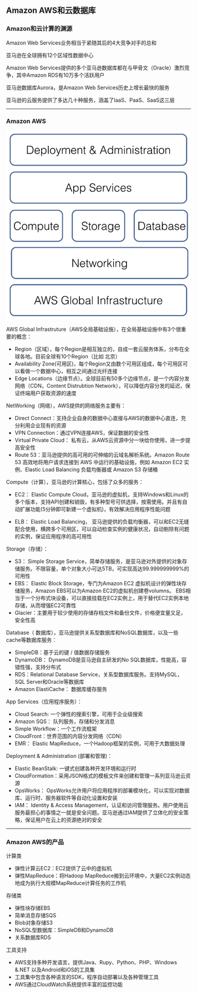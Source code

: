 ## Amazon AWS和云数据库

### Amazon和云计算的渊源
Amazon Web Services业务相当于紧随其后的4大竞争对手的总和

亚马逊在全球拥有12个区域性数据中心

Amazon Web Services提供的多个亚马逊数据库都在与甲骨文（Oracle）激烈竞争，其中Amazon RDS有10万多个活跃用户

亚马逊数据库Aurora，是Amazon Web Services历史上增长最快的服务

亚马逊的云服务提供了多达几十种服务，涵盖了IaaS、PaaS、SaaS这三层

--- 

### Amazon AWS

![AmazonAWS架构图](https://raw.githubusercontent.com/bdkwl/big_data_note/master/%E4%BA%91%E6%95%B0%E6%8D%AE%E5%BA%93/AmazonAWS%E6%9E%B6%E6%9E%84%E5%9B%BE.png)

AWS Global Infrastruture（AWS全局基础设施），在全局基础设施中有3个很重要的概念：

- Region（区域），每个Region是相互独立的，自成一套云服务体系，分布在全球各地。目前全球有10个Region（比如 北京）
- Availability Zone(可用区)，每个Region又由数个可用区组成，每个可用区可以看做一个数据中心，相互之间通过光纤连接
- Edge Locations（边缘节点）。全球目前有50多个边缘节点，是一个内容分发网络（CDN，Content  Distrubtion Network），可以降低内容分发的延迟，保证终端用户获取资源的速度	

NetWorking（网络），AWS提供的网络服务主要有：

- Direct Connect：支持企业自身的数据中心直接与AWS的数据中心直连，充分利用企业现有的资源
- VPN Connection：通过VPN连接AWS，保证数据的安全性
- Virtual Private Cloud： 私有云，从AWS云资源中分一块给你使用，进一步提高安全性
- Route 53：亚马逊提供的高可用的可伸缩的云域名解析系统。Amazon Route 53 高效地将用户请求连接到 AWS 中运行的基础设施，例如 Amazon EC2 实例、Elastic Load Balancing 负载均衡器或 Amazon S3 存储桶

Compute（计算），亚马逊的计算核心，包括了众多的服务：

- EC2： Elastic Compute Cloud，亚马逊的虚拟机，支持Windows和Linux的多个版本，支持API创建和销毁，有多种型号可供选择，按需使用。并且有自动扩展功能(5分钟即可新建一个虚拟机)，有效解决应用程序性能问题

- ELB： Elastic Load Balancing， 亚马逊提供的负载均衡器，可以和EC2无缝配合使用，横跨多个可用区，可以自动检查实例的健康状况，自动剔除有问题的实例，保证应用程序的高可用性

Storage（存储）：

- S3： Simple Storage Service，简单存储服务，是亚马逊对外提供的对象存储服务。不限容量，单个对象大小可达5TB，可实现高达99.999999999%的可用性
- EBS： Elastic Block Storage，专门为Amazon EC2 虚拟机设计的弹性块存储服务，Amazon EBS可以为Amazon EC2的虚拟机创建卷volumns。 EBS相当于一个分布式块设备，可以直接挂载在EC2实例上，用于替代EC2实例本地存储，从而增强EC2可靠性
- Glacier：主要用于较少使用的存储存档文件和备份文件，价格便宜量又足，安全性高

Database（ 数据库），亚马逊提供关系型数据库和NoSQL数据库，以及一些cache等数据库服务：

- SimpleDB：基于云的键 / 值数据存储服务
- DynamoDB： DynamoDB是亚马逊自主研发的No SQL数据库，性能高，容错性强，支持分布式
- RDS：Relational Database Service，关系型数据库服务。支持MySQL，SQL Server和Oracle等数据库
- Amazon ElastiCache： 数据库缓存服务

App Services（应用程序服务）：

- Cloud Search: 一个弹性的搜索引擎，可用于企业级搜索
- Amazon SQS： 队列服务，存储和分发消息
- Simple Workflow：一个工作流框架
- CloudFront：世界范围的内容分发网络（CDN）
- EMR： Elastic MapReduce，一个Hadoop框架的实例，可用于大数据处理

Deployment & Administration (部署和管理)：

- Elastic BeanStalk: 一键式创建各种开发环境和运行时
- CloudFormation：采用JSON格式的模板文件来创建和管理一系列亚马逊云资源
- OpsWorks： OpsWorks允许用户将应用程序的部署模块化，可以实现对数据库、运行时、服务器软件等自动化设置和安装
- IAM： Identity & Access Management，认证和访问管理服务。用户使用云服务最担心的事情之一就是安全问题。亚马逊通过IAM提供了立体化的安全策略，保证用户在云上的资源绝对的安全

---

### Amazon AWS的产品

计算类

- 弹性计算云EC2：EC2提供了云中的虚拟机
- 弹性MapReduce：将Hadoop MapReduce搬到云环境中，大量EC2实例动态地成为执行大规模MapReduce计算任务的工作机

存储类

- 弹性块存储EBS
- 简单消息存储SQS
- Blob对象存储S3
- NoSQL型数据库：SimpleDB和DynamoDB
- 关系数据库RDS

工具支持

- AWS支持多种开发语言，提供Java、Rupy、Python、PHP、Windows &.NET 以及Android和iOS的工具集
- 工具集中包含各种语言的SDK，程序自动部署以及各种管理工具
- AWS通过CloudWatch系统提供丰富的监控功能

